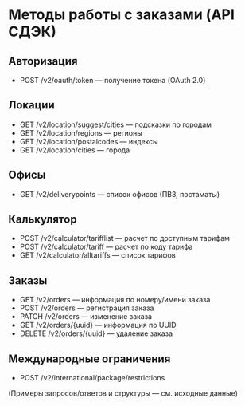 # Методы работы с заказами (API СДЭК)

## Авторизация
- POST /v2/oauth/token — получение токена (OAuth 2.0)

## Локации
- GET /v2/location/suggest/cities — подсказки по городам
- GET /v2/location/regions — регионы
- GET /v2/location/postalcodes — индексы
- GET /v2/location/cities — города

## Офисы
- GET /v2/deliverypoints — список офисов (ПВЗ, постаматы)

## Калькулятор
- POST /v2/calculator/tarifflist — расчет по доступным тарифам
- POST /v2/calculator/tariff — расчет по коду тарифа
- GET /v2/calculator/alltariffs — список тарифов

## Заказы
- GET /v2/orders — информация по номеру/имени заказа
- POST /v2/orders — регистрация заказа
- PATCH /v2/orders — изменение заказа
- GET /v2/orders/{uuid} — информация по UUID
- DELETE /v2/orders/{uuid} — удаление заказа

## Международные ограничения
- POST /v2/international/package/restrictions

(Примеры запросов/ответов и структуры — см. исходные данные) 